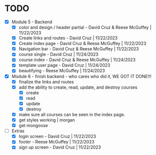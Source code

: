 # TODO

- [x] Module 5 - Backend
  - [x] color and design / header partial - David Cruz & Reese McGuffey | 11/22/2023
  - [x] Create links and routes - David Cruz | 11/22/2023
  - [x] Create index page - David Cruz & Reese McGuffey | 11/22/2023
  - [x] Navigation bar - David Cruz & Reese McGuffey | 11/22/2023
  - [x] course single - David Cruz | 11/24/2023
  - [x] course index - David Cruz & Reese McGuffey | 11/24/2023
  - [x] template user page - David Cruz | 11/24/2023
  - [x] beautifying - Reese McGuffey | 11/24/2023
- [x] Module 6 - finish backend - who cares who did it, WE GOT IT DONE!!!
  - [x] finalize the links and routes
  - [x] add the ability to create, read, update, and destroy courses
    - [x] create
    - [x] read
    - [x] update
    - [x] destroy
  - [x] make sure all courses can be seen in the index page.
  - [x] get styles working | morgan
  - [x] get mongoose

- [ ] Extras
  - [x] login screen - David Cruz | 11/22/2023
  - [x] footer - Reese McGuffey | 11/22/2023
  - [x] sign up screen - David Cruz | 11/22/2023
